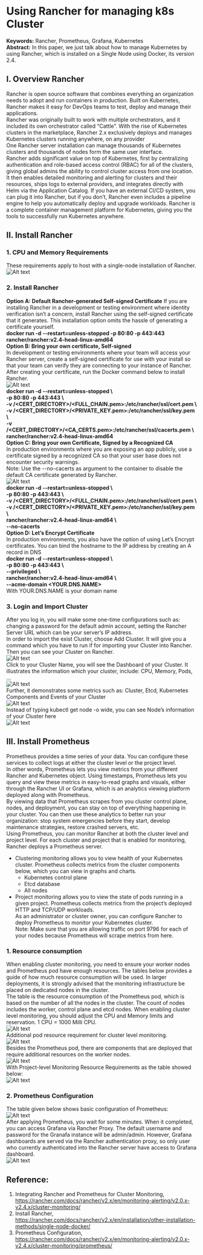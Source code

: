 # Using Rancher for managing k8s Cluster     
**Keywords:** Rancher, Prometheus, Grafana, Kubernetes  
**Abstract:** In this paper, we just talk about how to manage Kubernetes by using Rancher, which is installed on a Single Node using Docker, its version 2.4.  
## I.	Overview Rancher  
Rancher is open source software that combines everything an organization needs to adopt and run containers in production. Built on Kubernetes, Rancher makes it easy for DevOps teams to test, deploy and manage their applications.    
Rancher was originally built to work with multiple orchestrators, and it included its own orchestrator called “Cattle”. With the rise of Kubernetes clusters in the marketplace, Rancher 2.x exclusively deploys and manages Kubernetes clusters running anywhere, on any provider  
One Rancher server installation can manage thousands of Kubernetes clusters and thousands of nodes form the same user interface.  
Rancher adds significant value on top of Kubernetes, first by centralizing authentication and role-based access control (RBAC) for all of the clusters, giving global admins the ability to control cluster access from one location.  
It then enables detailed monitoring and alerting for clusters and their resources, ships logs to external providers, and integrates directly with Helm via the Application Catalog. If you have an external CI/CD system, you can plug it into Rancher, but if you don’t, Rancher even includes a pipeline engine to help you automatically deploy and upgrade workloads.
Rancher is a complete container management platform for Kubernetes, giving you the tools to successfully run Kubernetes anywhere.  
## II.	Install Rancher  
### 1.	CPU and Memory Requirements  
These requirements apply to host with a single-node installation of Rancher.  
![Alt text](images/Pic015.png?raw=true "Title")  
### 2.	Install Rancher  
**Option A: Default Rancher-generated Self-signed Certificate**
If you are installing Rancher in a development or testing environment where identity verification isn’t a concern, install Rancher using the self-signed certificate that it generates. This installation option omits the hassle of generating a certificate yourself.  
**docker run -d --restart=unless-stopped -p 80:80 -p 443:443 rancher/rancher:v2.4-head-linux-amd64**  
**Option B: Bring your own certificate, Self-signed**  
	In development or testing environments where your team will access your Rancher server, create a self-signed certificate for use with your install so that your team can verify they are connecting to your instance of Rancher.  
	After creating your certificate, run the Docker command below to install Rancher.   
 ![Alt text](images/Pic008.PNG?raw=true "Title")  
**docker run -d --restart=unless-stopped \  
  -p 80:80 -p 443:443 \  
  -v /<CERT_DIRECTORY>/<FULL_CHAIN.pem>:/etc/rancher/ssl/cert.pem \  
  -v /<CERT_DIRECTORY>/<PRIVATE_KEY.pem>:/etc/rancher/ssl/key.pem \  
  -v /<CERT_DIRECTORY>/<CA_CERTS.pem>:/etc/rancher/ssl/cacerts.pem \  
  rancher/rancher:v2.4-head-linux-amd64**  
**Option C: Bring your own Certificate, Signed by a Recognized CA**  
In production environments where you are exposing an app publicly, use a certificate signed by a recognized CA so that your user base does not encounter security warnings.  
Note: Use the --no-cacerts as argument to the container to disable the default CA certificate generated by Rancher.  
![Alt text](images/Pic009.PNG?raw=true "Title")  
**docker run -d --restart=unless-stopped \  
  -p 80:80 -p 443:443 \  
  -v /<CERT_DIRECTORY>/<FULL_CHAIN.pem>:/etc/rancher/ssl/cert.pem \  
  -v /<CERT_DIRECTORY>/<PRIVATE_KEY.pem>:/etc/rancher/ssl/key.pem \  
        rancher/rancher:v2.4-head-linux-amd64 \  
  --no-cacerts**  
**Option D: Let’s Encrypt Certificate**  
	In production environments, you also have the option of using Let’s Encrypt certificates. You can bind the hostname to the IP address by creating an A record in DNS  
**docker run -d --restart=unless-stopped \  
  -p 80:80 -p 443:443 \  
  --privileged \  
  rancher/rancher:v2.4-head-linux-amd64 \  
  --acme-domain <YOUR.DNS.NAME>**  
With YOUR.DNS.NAME is your domain name    
### 3.	Login and Import Cluster  
After you log in, you will make some one-time configurations such as: changing a password for the default admin account, setting the Rancher Server URL which can be your server’s IP address.  
In order to import the exist Cluster, choose Add Cluster. It will give you a command which you have to run if for importing your Cluster into Rancher.  
Then you can see your Cluster on Rancher.  
![Alt text](images/Pic01.PNG?raw=true "Title")  
 Click to your Cluster Name, you will see the Dashboard of your Cluster. It illustrates the information which your cluster, include: CPU, Memory, Pods, …  
![Alt text](images/Pic02.PNG?raw=true "Title")  
Further, it demonstrates some metrics such as: Cluster, Etcd, Kubernetes Components and Events of your Cluster  
![Alt text](images/Pic03.PNG?raw=true "Title")   
Instead of typing kubectl get node -o wide, you can see Node’s information of your Cluster here  
![Alt text](images/Pic04.PNG?raw=true "Title")  
## III.	 Install Prometheus  
Prometheus provides a time series of your data. You can configure these services to collect logs at either the cluster level or the project level.  
In other words, Prometheus lets you view metrics from your different Rancher and Kubernetes object. Using timestamps, Prometheus lets you query and view these metrics in easy-to-read graphs and visuals, either through the Rancher UI or Grafana, which is an analytics viewing platform deployed along with Prometheus.  
By viewing data that Prometheus scrapes from you cluster control plane, nodes, and deployment, you can stay on top of everything happening in your cluster. You can then use these analytics to better run your organization: stop system emergencies before they start, develop maintenance strategies, restore crashed servers, etc.  
Using Prometheus, you can monitor Rancher at both the cluster level and project level. For each cluster and project that is enabled for monitoring, Rancher deploys a Prometheus server.  
- Clustering monitoring allows you to view health of your Kubernetes cluster. Prometheus collects metrics from the cluster components below, which you can view in graphs and charts.  
    - Kubernetes control plane  
    - Etcd database  
    - All nodes  
- Project monitoring allows you to view the state of pods running in a given project. Prometheus collects metrics from the project’s deployed HTTP and TCP/UDP workloads.  
As an administrator or cluster owner, you can configure Rancher to deploy Prometheus to monitor your Kubernetes cluster.  
Note: Make sure that you are allowing traffic on port 9796 for each of your nodes because Prometheus will scrape metrics from here.  
### 1.	Resource consumption  
When enabling cluster monitoring, you need to ensure your worker nodes and Prometheus pod have enough resources. The tables below provides a guide of how much resource consumption will be used. In larger deployments, it is strongly advised that the monitoring infrastructure be placed on dedicated nodes in the cluster.  
The table is the resource consumption of the Prometheus pod, which is based on the number of all the nodes in the cluster. The count of nodes includes the worker, control plane and etcd nodes. When enabling cluster level monitoring, you should adjust the CPU and Memory limits and reservation. 1 CPU = 1000 Milli CPU.  
![Alt text](images/Pic010.PNG?raw=true "Title")  
Additional pod resource requirement for cluster level monitoring.  
![Alt text](images/Pic011.PNG?raw=true "Title")  
Besides the Prometheus pod, there are components that are deployed that require additional resources on the worker nodes.  
![Alt text](images/Pic014.png?raw=true "Title")  
With Project-level Monitoring Resource Requirements as the table showed below:  
![Alt text](images/Pic012.PNG?raw=true "Title")
### 2.	Prometheus Configuration  
The table given below shows basic configuration of Prometheus:  
![Alt text](images/Pic013.PNG?raw=true "Title")  
After applying Prometheus, you wait for some minutes. When it completed, you can access Grafana via Rancher Proxy. The default username and password for the Granafa instance will be admin/admin. However, Grafana dashboards are served via the Rancher authentication proxy, so only user who currently authenticated into the Rancher server have access to Grafana dashboard.  
![Alt text](images/Pic005.PNG?raw=true "Title")  
  
## Reference:  
1.	Integrating Rancher and Prometheus for Cluster Monitoring, https://rancher.com/docs/rancher/v2.x/en/monitoring-alerting/v2.0.x-v2.4.x/cluster-monitoring/  
2.	Install Rancher, https://rancher.com/docs/rancher/v2.x/en/installation/other-installation-methods/single-node-docker/  
3.	Prometheus Configuration, https://rancher.com/docs/rancher/v2.x/en/monitoring-alerting/v2.0.x-v2.4.x/cluster-monitoring/prometheus/
